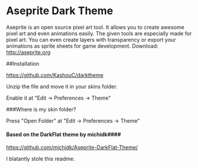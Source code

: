 # Aseprite Dark Theme

Aseprite is an open source pixel art tool. It allows you to create awesome pixel art and even animations easily. The given tools are especially made for pixel art. You can even create layers with transparency or export your animations as sprite sheets for game development.
Download: http://aseprite.org

##Installation

https://github.com/KashouC/darktheme

Unzip the file and move it in your skins folder.

Enable it at "Edit -> Preferences -> Theme"

###Where is my skin folder?

Press "Open Folder" at "Edit -> Preferences -> Theme"



#### Based on the DarkFlat theme by michidk####

https://github.com/michidk/Aseprite-DarkFlat-Theme/

I blatantly stole this readme.